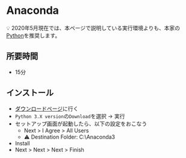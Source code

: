 # Anaconda

:bulb: 2020年5月現在では、本ページで説明している実行環境よりも、本家の[Python](pc-pythong.md)を推奨します。

## 所要時間

- 15分

## インストール

- [ダウンロードページ](https://www.anaconda.com/distribution/#download-section)に行く
- `Python 3.X version`の`Download`を選択 → 実行
- セットアップ画面が起動したら、以下の設定をおこなう
  - Next > I Agree > All Users
  - :warning: Destination Folder: C:\Anaconda3
- Install
- Next > Next > Next > Finish
